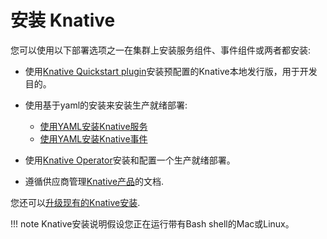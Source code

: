 # 安装 Knative

您可以使用以下部署选项之一在集群上安装服务组件、事件组件或两者都安装:

- 使用[Knative Quickstart plugin](quickstart-install.md)安装预配置的Knative本地发行版，用于开发目的。

- 使用基于yaml的安装来安装生产就绪部署:
    - [使用YAML安装Knative服务](yaml-install/serving/install-serving-with-yaml.md)
    - [使用YAML安装Knative事件](yaml-install/eventing/install-eventing-with-yaml.md)

- 使用[Knative Operator](operator/knative-with-operators.md)安装和配置一个生产就绪部署。

- 遵循供应商管理[Knative产品](knative-offerings.md)的文档.

您还可以[升级现有的Knative安装](upgrade/README.md).

!!! note
    Knative安装说明假设您正在运行带有Bash shell的Mac或Linux。
<!-- TODO: Link to provisioning guide for advanced installation -->
